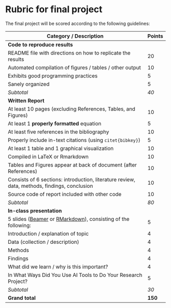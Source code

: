 # Rubric for final project

The final project will be scored according to the following guidelines:

| Category / Description                                                                       | Points |
|----------------------------------------------------------------------------------------------|--------|
| **Code to reproduce results**                                                                |        |
| README file with directions on how to replicate the results                                  | 20     |
| Automated compilation of figures / tables / other output                                     | 10     |
| Exhibits good programming practices                                                          | 5      |
| Sanely organized                                                                             | 5      |
| *Subtotal*                                                                                   | *40*   |
| **Written Report**                                                                           |        |
| At least 10 pages (excluding References, Tables, and Figures)                                | 10     |
| At least 1 **properly formatted** equation                                                   | 5      |
| At least five references in the bibliography                                                 | 10     |
| Properly include in-text citations (using `citet{bibkey}`)                                   | 5      |
| At least 1 table and 1 graphical visualization                                               | 10     |
| Compiled in LaTeX or Rmarkdown                                                               | 10     |
| Tables and Figures appear at back of document (after References)                             | 10     |
| Consists of 6 sections: introduction, literature review, data, methods, findings, conclusion | 10     |
| Source code of report included with other code                                               | 10     |
| *Subtotal*                                                                                   | *80*   |
| **In-class presentation**                                                                    |        |
| 5 slides ([Beamer](https://www.overleaf.com/learn/latex/Beamer) or [RMarkdown](https://rmarkdown.rstudio.com/lesson-11.html)), consisting of the following:                             | 5      |
| Introduction / explanation of topic                                                          | 4      |
| Data (collection / description)                                                              | 4      |
| Methods                                                                                      | 4      |
| Findings                                                                                     | 4      |
| What did we learn / why is this important?                                                   | 4      |
| In What Ways Did You Use AI Tools to Do Your Research Project?                               | 5      |
| *Subtotal*                                                                                   | *30*   |
| **Grand total**                                                                              | **150**|
